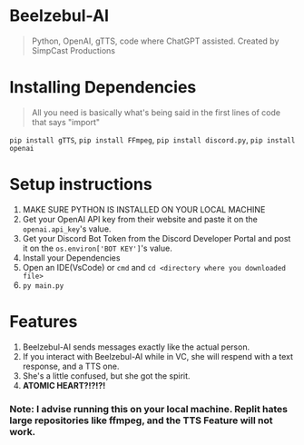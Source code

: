 # Beelzebul-AI
> Python, OpenAI, gTTS, code where ChatGPT assisted. Created by SimpCast Productions

# Installing Dependencies
> All you need is basically what's being said in the first lines of code that says "import"

`pip install gTTS`, `pip install FFmpeg`, `pip install discord.py`, `pip install openai`

# Setup instructions
1. MAKE SURE PYTHON IS INSTALLED ON YOUR LOCAL MACHINE
2. Get your OpenAI API key from their website and paste it on the `openai.api_key`'s value.
3. Get your Discord Bot Token from the Discord Developer Portal and post it on the `os.environ['BOT KEY']`'s value.
4. Install your Dependencies
5. Open an IDE(VsCode) or `cmd` and `cd <directory where you downloaded file>`
5. `py main.py`

# Features
1. Beelzebul-AI sends messages exactly like the actual person.
2. If you interact with Beelzebul-AI while in VC, she will respend with a text response, and a TTS one.
3. She's a little confused, but she got the spirit.
4. **ATOMIC HEART?!?!?!**

### Note: I advise running this on your local machine. Replit hates large repositories like ffmpeg, and the TTS Feature will not work.

